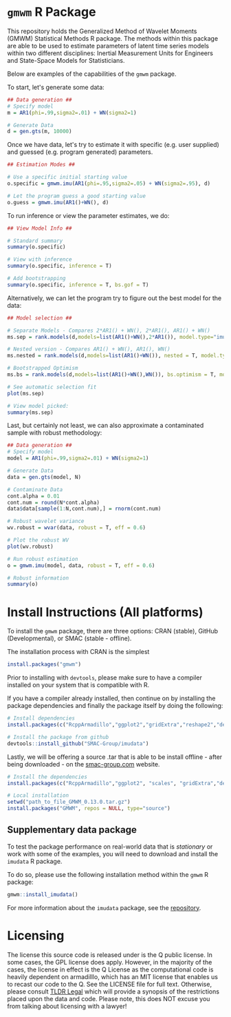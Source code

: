 # `gmwm` R Package
This repository holds the Generalized Method of Wavelet Moments (GMWM) Statistical Methods R package. The methods within this package are able to be used to estimate parameters of latent time series models within two different disciplines: Inertial Measurement Units for Engineers and State-Space Models for Statisticians.

Below are examples of the capabilities of the `gmwm` package.

To start, let's generate some data:
```r
## Data generation ##
# Specify model
m = AR1(phi=.99,sigma2=.01) + WN(sigma2=1)

# Generate Data
d = gen.gts(m, 10000)
```

Once we have data, let's try to estimate it with specific (e.g. user supplied) and guessed (e.g. program generated) parameters.

```r
## Estimation Modes ##

# Use a specific initial starting value
o.specific = gmwm.imu(AR1(phi=.95,sigma2=.05) + WN(sigma2=.95), d)

# Let the program guess a good starting value
o.guess = gmwm.imu(AR1()+WN(), d)
```

To run inference or view the parameter estimates, we do:
```r
## View Model Info ##

# Standard summary
summary(o.specific)

# View with inference
summary(o.specific, inference = T)

# Add bootstrapping
summary(o.specific, inference = T, bs.gof = T)
```

Alternatively, we can let the program try to figure out the best model for the data:
```r
## Model selection ##

# Separate Models - Compares 2*AR1() + WN(), 2*AR1(), AR1() + WN()
ms.sep = rank.models(d,models=list(AR1()+WN(),2*AR1()), model.type="imu")

# Nested version - Compares AR1() + WN(), AR1(), WN()
ms.nested = rank.models(d,models=list(AR1()+WN()), nested = T, model.type="imu")

# Bootstrapped Optimism
ms.bs = rank.models(d,models=list(AR1()+WN(),WN()), bs.optimism = T, model.type="imu")

# See automatic selection fit
plot(ms.sep)

# View model picked:
summary(ms.sep)
```

Last, but certainly not least, we can also approximate a contaminated sample with robust methodology:
```r
## Data generation ##
# Specify model
model = AR1(phi=.99,sigma2=.01) + WN(sigma2=1)

# Generate Data
data = gen.gts(model, N)

# Contaminate Data
cont.alpha = 0.01
cont.num = round(N*cont.alpha)
data$data[sample(1:N,cont.num),] = rnorm(cont.num)

# Robust wavelet variance
wv.robust = wvar(data, robust = T, eff = 0.6)

# Plot the robust WV
plot(wv.robust)

# Run robust estimation
o = gmwm.imu(model, data, robust = T, eff = 0.6)

# Robust information
summary(o)
```


# Install Instructions (All platforms)
To install the `gmwm` package, there are three options: CRAN (stable), GitHub (Developmental), or SMAC (stable - offline).

The installation process with CRAN is the simplest
```r
install.packages("gmwm")
```

Prior to installing with `devtools`, please make sure to have a compiler installed on your system that is compatible with R.

If you have a compiler already installed, then continue on by installing the package dependencies and finally the package itself by doing the following: 

```r
# Install dependencies
install.packages(c("RcppArmadillo","ggplot2","gridExtra","reshape2","devtools"))

# Install the package from github
devtools::install_github("SMAC-Group/imudata")
```

Lastly, we will be offering a source .tar that is able to be install offline - after being downloaded - on the [smac-group.com](http://www.smac-group.com) website.

```r
# Install the dependencies
install.packages(c("RcppArmadillo","ggplot2", "scales", "gridExtra","devtools"))

# Local installation
setwd("path_to_file_GMWM_0.13.0.tar.gz")
install.packages("GMWM", repos = NULL, type="source")
```

## Supplementary data package

To test the package performance on real-world data that is *stationary* or work with some of the examples, you will need to download and install the `imudata` R package.

To do so, please use the following installation method within the `gmwm` R package:

```r
gmwm::install_imudata()
```

For more information about the `imudata` package, see the [repository](https://github.com/SMAC-Group/imudata).

# Licensing
The license this source code is released under is the Q public license. In some cases, the GPL license does apply. However, in the majority of the cases, the license in effect is the Q License as the computational code is heavily dependent on armadilllo, which has an MIT license that enables us to recast our code to the Q. See the LICENSE file for full text. Otherwise, please consult [TLDR Legal](https://tldrlegal.com/license/q-public-license-1.0-%28qpl-1.0%29) which will provide a synopsis of the restrictions placed upon the data and code. Please note, this does NOT excuse you from talking about licensing with a lawyer!
